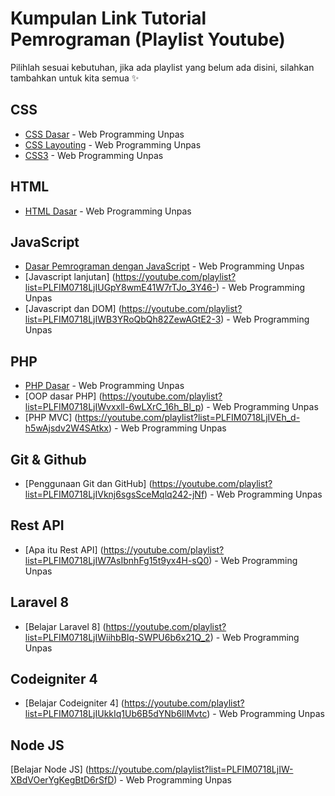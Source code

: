 # Kumpulan Link Tutorial Pemrograman (Playlist Youtube)
Pilihlah sesuai kebutuhan, jika ada playlist yang belum ada disini, silahkan tambahkan untuk kita semua ✨

## CSS
- [CSS Dasar](https://www.youtube.com/watch?v=CleFk3BZB3g&list=PLFIM0718LjIUBrbm6Gdh6k7ZUvPIAZm7p) - Web Programming Unpas
- [CSS Layouting](https://www.youtube.com/watch?v=Phn2eN6j0pg&list=PLFIM0718LjIUu4Ju9GUL5zpLcuq08TKYr) - Web Programming Unpas
- [CSS3](https://www.youtube.com/watch?v=J0a6YUUAsd4&list=PLFIM0718LjIVCmrSWbZPKCccCkfFw-Naa) - Web Programming Unpas

## HTML
- [HTML Dasar](https://www.youtube.com/watch?v=NBZ9Ro6UKV8&list=PLFIM0718LjIVuONHysfOK0ZtiqUWvrx4F) - Web Programming Unpas

## JavaScript
- [Dasar Pemrograman dengan JavaScript](https://www.youtube.com/watch?v=RUTV_5m4VeI&list=PLFIM0718LjIWXagluzROrA-iBY9eeUt4w) - Web Programming Unpas
- [Javascript lanjutan] (https://youtube.com/playlist?list=PLFIM0718LjIUGpY8wmE41W7rTJo_3Y46-) - Web Programming Unpas
- [Javascript dan DOM] (https://youtube.com/playlist?list=PLFIM0718LjIWB3YRoQbQh82ZewAGtE2-3) - Web Programming Unpas

## PHP
- [PHP Dasar](https://www.youtube.com/watch?v=l1W2OwV5rgY&list=PLFIM0718LjIUqXfmEIBE3-uzERZPh3vp6) - Web Programming Unpas
- [OOP dasar PHP] (https://youtube.com/playlist?list=PLFIM0718LjIWvxxll-6wLXrC_16h_Bl_p) - Web Programming Unpas
- [PHP MVC] (https://youtube.com/playlist?list=PLFIM0718LjIVEh_d-h5wAjsdv2W4SAtkx) - Web Programming Unpas

## Git & Github 
- [Penggunaan Git dan GitHub] (https://youtube.com/playlist?list=PLFIM0718LjIVknj6sgsSceMqlq242-jNf) - Web Programming Unpas

## Rest API
- [Apa itu Rest API] (https://youtube.com/playlist?list=PLFIM0718LjIW7AsIbnhFg15t9yx4H-sQ0) - Web Programming Unpas 

## Laravel 8
- [Belajar Laravel 8] (https://youtube.com/playlist?list=PLFIM0718LjIWiihbBIq-SWPU6b6x21Q_2) - Web Programming Unpas

## Codeigniter 4
- [Belajar Codeigniter 4] (https://youtube.com/playlist?list=PLFIM0718LjIUkkIq1Ub6B5dYNb6IlMvtc) - Web Programming Unpas

## Node JS
[Belajar Node JS] (https://youtube.com/playlist?list=PLFIM0718LjIW-XBdVOerYgKegBtD6rSfD) - Web Programming Unpas
